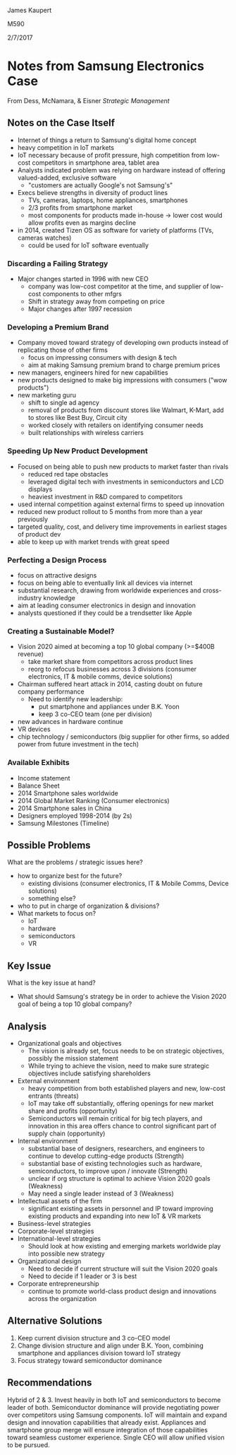 James Kaupert

M590

2/7/2017

# Notes from Samsung Electronics Case #
From Dess, McNamara, & Eisner *Strategic Management*

## Notes on the Case Itself ##
- Internet of things a return to Samsung's digital home concept
- heavy competition in IoT markets
- IoT necessary because of profit pressure, high competition from low-cost
competitors in smartphone area, tablet area
- Analysts indicated problem was relying on hardware instead of offering
valued-added, exclusive software
  - "customers are actually Google's not Samsung's"
- Execs believe strengths in diversity of product lines
  - TVs, cameras, laptops, home appliances, smartphones
  - 2/3 profits from smartphone market
  - most components for products made in-house -> lower cost would allow
  profits even as margins decline
- in 2014, created Tizen OS as software for variety of platforms (TVs, cameras
  watches)
  - could be used for IoT software eventually

### Discarding a Failing Strategy ###
- Major changes started in 1996 with new CEO
  - company was low-cost competitor at the time, and supplier of low-cost
  components to other mfgrs
  - Shift in strategy away from competing on price
  - Major changes after 1997 recession

### Developing a Premium Brand ###
- Company moved toward strategy of developing own products instead of
replicating those of other firms
  - focus on impressing consumers with design & tech
  - aim at making Samsung premium brand to charge premium prices
- new managers, engineers hired for new capabilities
- new products designed to make big impressions with consumers ("wow products")
- new marketing guru
  - shift to single ad agency
  - removal of products from discount stores like Walmart, K-Mart, add to
  stores like Best Buy, Circuit city
  - worked closely with retailers on identifying consumer needs
  - built relationships with wireless carriers

### Speeding Up New Product Development ###
- Focused on being able to push new products to market faster than rivals
  - reduced red tape obstacles
  - leveraged digital tech with investments in semiconductors and LCD displays
  - heaviest investment in R&D compared to competitors
- used internal competition against external firms to speed up innovation
- reduced new product rollout to 5 months from more than a year previously
- targeted quality, cost, and delivery time improvements in earliest stages
of product dev
- able to keep up with market trends with great speed

### Perfecting a Design Process ###
- focus on attractive designs
- focus on being able to eventually link all devices via internet
- substantial research, drawing from worldwide experiences and cross-industry
knowledge
- aim at leading consumer electronics in design and innovation
- analysts questioned if they could be a trendsetter like Apple

### Creating a Sustainable Model? ###
- Vision 2020 aimed at becoming a top 10 global company (>=$400B revenue)
  - take market share from competitors across product lines
  - reorg to refocus businesses across 3 divisions (consumer electronics,
    IT & mobile comms, device solutions)
- Chairman suffered heart attack in 2014, casting doubt on future company
performance
  - Need to identify new leadership:
    - put smartphone and appliances under B.K. Yoon
    - keep 3 co-CEO team (one per division)
- new advances in hardware continue
- VR devices
- chip technology / semiconductors (big supplier for other firms, so added
  power from future investment in the tech)

### Available Exhibits ###
- Income statement
- Balance Sheet
- 2014 Smartphone sales worldwide
- 2014 Global Market Ranking (Consumer electronics)
- 2014 Smartphone sales in China
- Designers employed 1998-2014 (by 2s)
- Samsung Milestones (Timeline)

## Possible Problems ##
What are the problems / strategic issues here?
- how to organize best for the future?
  - existing divisions (consumer electronics, IT & Mobile Comms, Device
    solutions)
  - something else?
- who to put in charge of organization & divisions?
- What markets to focus on?
  - IoT
  - hardware
  - semiconductors
  - VR

## Key Issue ##
What is the key issue at hand?
- What should Samsung's strategy be in order to achieve the Vision 2020 goal
of being a top 10 global company?

## Analysis ##
- Organizational goals and objectives
  - The vision is already set, focus needs to be on strategic objectives,
  possibly the mission statement
  - While trying to achieve the vision, need to make sure strategic objectives
  include satisfying shareholders
- External environment
  - heavy competition from both established players and new, low-cost entrants
  (threats)
  - IoT may take off substantially, offering openings for new market share and
  profits (opportunity)
  - Semiconductors will remain critical for big tech players, and innovation in
  this area offers chance to control significant part of supply chain
  (opportunity)
- Internal environment
  - substantial base of designers, researchers, and engineers to continue to
  develop cutting-edge products (Strength)
  - substantial base of existing technologies such as hardware, semiconductors,
  to improve upon / innovate (Strength)
  - unclear if org structure is optimal to achieve Vision 2020 goals (Weakness)
  - May need a single leader instead of 3 (Weakness)
- Intellectual assets of the firm
  - significant existing assets in personnel and IP toward improving existing
  products and expanding into new IoT & VR markets
- Business-level strategies
- Corporate-level strategies
- International-level strategies
  - Should look at how existing and emerging markets worldwide play into
  possible new strategy
- Organizational design
  - Need to decide if current structure will suit the Vision 2020 goals
  - Need to decide if 1 leader or 3 is best
- Corporate entrepreneurship
  - continue to promote world-class product design and innovations across the
  organization

## Alternative Solutions ##
1. Keep current division structure and 3 co-CEO model
2. Change division structure and align under B.K. Yoon, combining smartphone
and appliances division toward IoT strategy
3. Focus strategy toward semiconductor dominance

## Recommendations ##
Hybrid of 2 & 3.  Invest heavily in both IoT and semiconductors to become
leader of both.  Semiconductor dominance will provide negotiating power over
competitors using Samsung components.  IoT will maintain and expand design
and innovation capabilities that already exist.  Appliances and smartphone group
merge will ensure integration of those capabilities toward seamless customer experience.  Single CEO will allow unified vision to be pursued.
